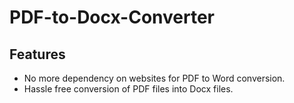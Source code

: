 # PDF-to-Docx-Converter


## Features

- No more dependency on websites for PDF to Word conversion.
- Hassle free conversion of PDF files into Docx files.
